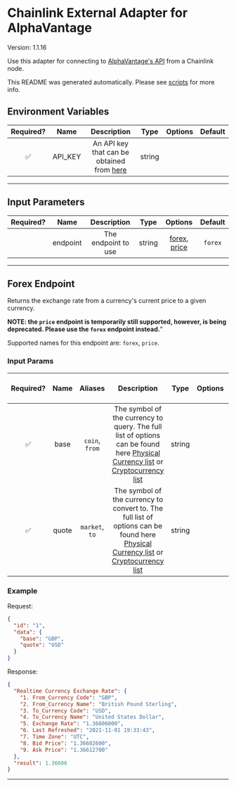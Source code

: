 # Chainlink External Adapter for AlphaVantage

Version: 1.1.16

Use this adapter for connecting to [AlphaVantage's API](https://www.alphavantage.co/documentation/) from a Chainlink node.

This README was generated automatically. Please see [scripts](../../scripts) for more info.

## Environment Variables

| Required? |  Name   |                                        Description                                        |  Type  | Options | Default |
| :-------: | :-----: | :---------------------------------------------------------------------------------------: | :----: | :-----: | :-----: |
|    ✅     | API_KEY | An API key that can be obtained from [here](https://www.alphavantage.co/support/#api-key) | string |         |         |

---

## Input Parameters

| Required? |   Name   |     Description     |  Type  |                      Options                       | Default |
| :-------: | :------: | :-----------------: | :----: | :------------------------------------------------: | :-----: |
|           | endpoint | The endpoint to use | string | [forex](#forex-endpoint), [price](#forex-endpoint) | `forex` |

---

## Forex Endpoint

Returns the exchange rate from a currency's current price to a given currency.

**NOTE: the `price` endpoint is temporarily still supported, however, is being deprecated. Please use the `forex` endpoint instead.**"

Supported names for this endpoint are: `forex`, `price`.

### Input Params

| Required? | Name  |    Aliases     |                                                                                                                   Description                                                                                                                   |  Type  | Options | Default | Depends On | Not Valid With |
| :-------: | :---: | :------------: | :---------------------------------------------------------------------------------------------------------------------------------------------------------------------------------------------------------------------------------------------: | :----: | :-----: | :-----: | :--------: | :------------: |
|    ✅     | base  | `coin`, `from` |   The symbol of the currency to query. The full list of options can be found here [Physical Currency list](https://www.alphavantage.co/physical_currency_list/) or [Cryptocurrency list](https://www.alphavantage.co/digital_currency_list/)    | string |         |         |            |                |
|    ✅     | quote | `market`, `to` | The symbol of the currency to convert to. The full list of options can be found here [Physical Currency list](https://www.alphavantage.co/physical_currency_list/) or [Cryptocurrency list](https://www.alphavantage.co/digital_currency_list/) | string |         |         |            |                |

### Example

Request:

```json
{
  "id": "1",
  "data": {
    "base": "GBP",
    "quote": "USD"
  }
}
```

Response:

```json
{
  "Realtime Currency Exchange Rate": {
    "1. From_Currency Code": "GBP",
    "2. From_Currency Name": "British Pound Sterling",
    "3. To_Currency Code": "USD",
    "4. To_Currency Name": "United States Dollar",
    "5. Exchange Rate": "1.36606000",
    "6. Last Refreshed": "2021-11-01 19:33:43",
    "7. Time Zone": "UTC",
    "8. Bid Price": "1.36602600",
    "9. Ask Price": "1.36612700"
  },
  "result": 1.36606
}
```

---
